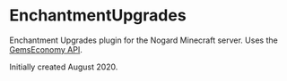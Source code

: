 # EnchantmentUpgrades

Enchantment Upgrades plugin for the Nogard Minecraft server. Uses the [GemsEconomy API](https://github.com/Xanium1/GemsEconomy/tree/master/src/main/java/me/xanium/gemseconomy/api).

Initially created August 2020.
